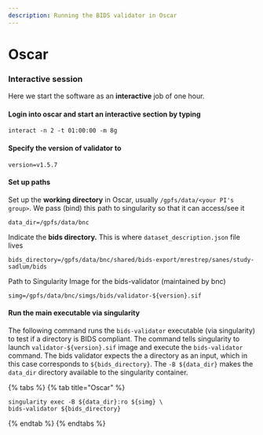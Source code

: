 ```yaml
---
description: Running the BIDS validator in Oscar
---
```


# Oscar

### Interactive session

Here we start the software as an **interactive** job of one hour.

#### Login into oscar and start an interactive section by typing

```text
interact -n 2 -t 01:00:00 -m 8g
```

#### Specify the version of validator to

```text
version=v1.5.7
```

####  Set up paths

Set up the **working directory** in Oscar, usually `/gpfs/data/<your PI's group>`. We pass \(bind\) this path to singularity so that it can access/see it

```text
data_dir=/gpfs/data/bnc
```

Indicate the **bids directory.** This is where `dataset_description.json` file lives

```text
bids_directory=/gpfs/data/bnc/shared/bids-export/mrestrep/sanes/study-sadlum/bids
```

Path to Singularity Image for the bids-validator \(maintained by bnc\)

```text
simg=/gpfs/data/bnc/simgs/bids/validator-${version}.sif
```

#### 

#### Run the main executable via singularity

The following command runs the `bids-validator` executable \(via singularity\)  to test if a directory is BIDS compliant. The command tells singularity to launch `validator-${version}.sif` image and execute the `bids-validator` command. The bids validator expects the a directory as an input, which in this case corresponds to `${bids_directory}`. The `-B ${data_dir}` makes the `data_dir` directory available to the singularity container. 

{% tabs %}
{% tab title="Oscar" %}
```text
singularity exec -B ${data_dir}:ro ${simg} \
bids-validator ${bids_directory}
```
{% endtab %}
{% endtabs %}



